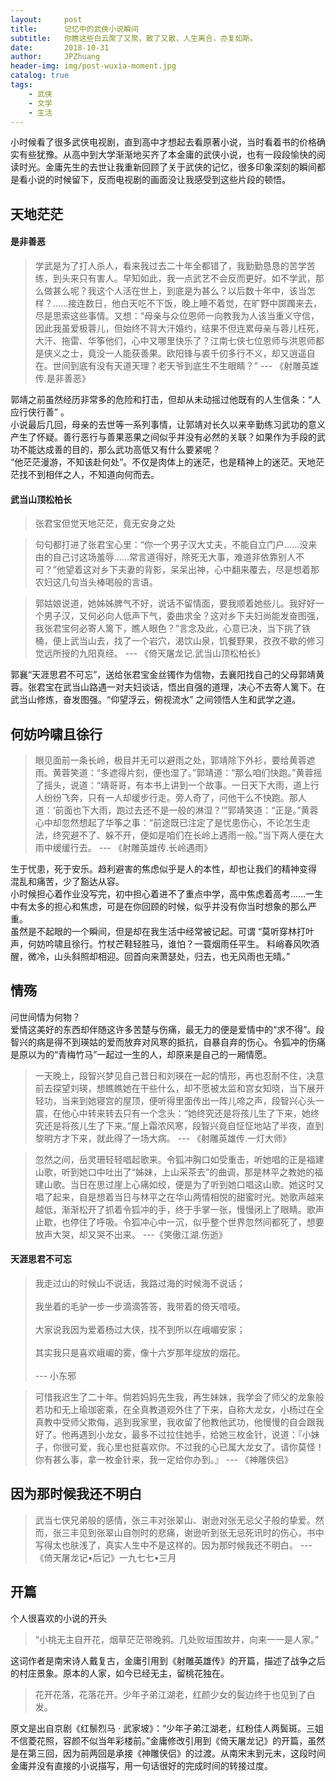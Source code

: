 ```yaml
---
layout:     post
title:      记忆中的武侠小说瞬间
subtitle:   你瞧这些白云聚了又聚，散了又散，人生离合，亦复如斯。
date:       2018-10-31
author:     JPZhuang
header-img: img/post-wuxia-moment.jpg
catalog: true
tags:
    - 武侠
    - 文学
    - 生活
---
```


小时候看了很多武侠电视剧，直到高中才想起去看原著小说，当时看着书的价格确实有些犹豫。从高中到大学渐渐地买齐了本金庸的武侠小说，也有一段段愉快的阅读时光。金庸先生的去世让我重新回顾了关于武侠的记忆，很多印象深刻的瞬间都是看小说的时候留下，反而电视剧的画面没让我感受到这些片段的顿悟。

## 天地茫茫


#### 是非善恶

> 学武是为了打人杀人，看来我过去二十年全都错了，我勤勤恳恳的苦学苦练，到头来只有害人。早知如此，我一点武艺不会反而更好。如不学武，那么做甚么呢？我这个人活在世上，到底是为甚么？以后数十年中，该当怎样？……接连数日，他白天吃不下饭，晚上睡不着觉，在旷野中踯躅来去，尽是思索这些事情。又想：“母亲与众位恩师一向教我为人该当重义守信，因此我虽爱极蓉儿，但始终不背大汗婚约，结果不但连累母亲与蓉儿枉死，大汗、拖雷、华筝他们，心中又哪里快乐了？江南七侠七位恩师与洪恩师都是侠义之士，竟没一人能获善果。欧阳锋与裘千仞多行不义，却又逍遥自在。世间到底有没有天道天理？老天爷到底生不生眼睛？”
>                                             --- 《射雕英雄传.是非善恶》

郭靖之前虽然经历非常多的危险和打击，但却从未动摇过他既有的人生信条：“人应行侠行善” 。<br/> 
小说最后几回，母亲的去世等一系列事情，让郭靖对长久以来辛勤练习武功的意义产生了怀疑。善行恶行与善果恶果之间似乎并没有必然的关联？如果作为手段的武功不能达成善的目的，那么武功高低又有什么要紧呢？<br/> 
“他茫茫漫游，不知该赴何处”。不仅是肉体上的迷茫，也是精神上的迷茫。天地茫茫找不到相伴之人，不知道向何而去。



#### 武当山顶松柏长

> 张君宝但觉天地茫茫，竟无安身之处

> 句句都打进了张君宝心里：“你一个男子汉大丈夫，不能自立门户……没来由的自己讨这场羞辱……常言道得好，除死无大事，难道非依靠别人不可？”他望着这对乡下夫妻的背影，呆呆出神，心中翻来覆去，尽是想着那农妇这几句当头棒喝般的言语。

>郭姑娘说道，她姊姊脾气不好，说话不留情面，要我顺着她些儿。我好好一个男子汉，又何必向人低声下气，委曲求全？这对乡下夫妇尚能发奋图强，我张君宝何必寄人篱下，瞧人眼色？”言念及此，心意已决，当下挑了铁桶，便上武当山去，找了一个岩穴，渴饮山泉，饥餐野果，孜孜不歇的修习觉远所授的九阳真经。
>                                             --- 《倚天屠龙记.武当山顶松柏长》

郭襄“天涯思君不可忘”，送给张君宝金丝镯作为信物，去襄阳找自己的父母郭靖黄蓉。张君宝在武当山路遇一对夫妇谈话，悟出自强的道理，决心不去寄人篱下。在武当山修炼，奋发图强。“仰望浮云，俯视流水” 之间领悟人生和武学之道。


## 何妨吟啸且徐行

> 眼见面前一条长岭，极目并无可以避雨之处，郭靖除下外衫，要给黄蓉遮雨。黄蓉笑道：“多遮得片刻，便也湿了。”郭靖道：“那么咱们快跑。”黄蓉摇了摇头，说道：“靖哥哥，有本书上讲到一个故事。一日天下大雨，道上行人纷纷飞奔，只有一人却缓步行走。旁人奇了，问他干么不快跑。那人道：‘前面也下大雨，跑过去还不是一般的淋湿？’”郭靖笑道：“正是。”黄蓉心中却忽然想起了华筝之事：“前途既已注定了是忧患伤心，不论怎生走法，终究避不了、躲不开，便如是咱们在长岭上遇雨一般。”当下两人便在大雨中缓缓行去。
>                                             --- 《射雕英雄传.长岭遇雨》

生于忧患，死于安乐。趋利避害的焦虑似乎是人的本性，却也让我们的精神变得 混乱和痛苦，少了豁达从容。<br/> 
小时候担心着作业没写完，初中担心着进不了重点中学，高中焦虑着高考......一生中有太多的担心和焦虑，可是在你回顾的时候，似乎并没有你当时想象的那么严重。<br/> 
虽然是不起眼的一个瞬间，但是却在我生活中经常被记起。可谓 “莫听穿林打叶声，何妨吟啸且徐行。竹杖芒鞋轻胜马，谁怕？一蓑烟雨任平生。 料峭春风吹酒醒，微冷，山头斜照却相迎。回首向来萧瑟处，归去，也无风雨也无晴。”



## 情殇

问世间情为何物？<br/>
爱情这美好的东西却伴随这许多苦楚与伤痛，最无力的便是爱情中的“求不得”。段智兴的病是得不到瑛姑的爱而放弃对风寒的抵抗，自暴自弃的伤心。令狐冲的伤痛是原以为的“青梅竹马”一起过一生的人，却原来是自己的一厢情愿。

> 一天晚上，段智兴梦见自己昔日和刘瑛在一起的情形，再也忍耐不住，决意前去探望刘瑛，想瞧瞧她在干些什么，却不愿被太监和宫女知晓，当下展开轻功，当来到她寝宫的屋顶，便听得里面传出一阵儿啼之声，段智兴心头一震，在他心中转来转去只有一个念头：“她终究还是将孩儿生了下来，她终究还是将孩儿生了下来。”屋上霜浓风寒，段智兴竟自怔怔地站了半夜，直到黎明方才下来，就此得了一场大病。             --- 《射雕英雄传.一灯大师》

>忽然之间，岳灵珊轻轻唱起歌来。令狐冲胸口如受重击，听她唱的正是福建山歌，听到她口中吐出了“姊妹，上山采茶去”的曲调，那是林平之教她的福建山歌。当日在思过崖上心痛如绞，便是为了听到她口唱这山歌。她这时又唱了起来，自是想着当日与林平之在华山两情相悦的甜蜜时光。她歌声越来越低，渐渐松开了抓着令狐冲的手，终于手掌一张，慢慢闭上了眼睛。歌声止歇，也停住了呼吸。令狐冲心中一沉，似乎整个世界忽然间都死了，想要放声大哭，却又哭不出来。  ---《笑傲江湖.伤逝》


#### 天涯思君不可忘

> 我走过山的时候山不说话，我路过海的时候海不说话；<br/>  
我坐着的毛驴一步一步滴滴答答，我带着的倚天喑哑。<br/>  
大家说我因为爱着杨过大侠，找不到所以在峨嵋安家；<br/>  
其实我只是喜欢峨嵋的雾，像十六岁那年绽放的烟花。<br/>  
>                                             --- 小东邪


>可惜我迟生了二十年。倘若妈妈先生我，再生妹妹，我学会了师父的龙象般若功和无上瑜珈密乘，在全真教道观外住了下来，自称大龙女，小杨过在全真教中受师父欺侮，逃到我家里，我收留了他教他武功，他慢慢的自会跟我好了。他再遇到小龙女，最多不过拉住她手，给她三枚金针，说道：『小妹子，你很可爱，我心里也挺喜欢你。不过我的心已属大龙女了。请你莫怪！你有甚么事，拿一枚金针来，我一定给你办到。』   --- 《神雕侠侣》


## 因为那时候我还不明白

>武当七侠兄弟般的感情，张三丰对张翠山、谢逊对张无忌父子般的挚爱。然而，张三丰见到张翠山自刎时的悲痛，谢逊听到张无忌死讯时的伤心，书中写得太也肤浅了，真实人生中不是这样的。因为那时候我还不明白。 --- 《倚天屠龙记•后记》一九七七•三月


## 开篇

个人很喜欢的小说的开头

>“小桃无主自开花，烟草茫茫带晚鸦。几处败垣围故井，向来一一是人家。”

这词作者是南宋诗人戴复古，金庸引用到《射雕英雄传》的开篇，描述了战争之后的村庄景象。原本的人家，如今已经无主，留桃花独在。

>花开花落，花落花开。少年子弟江湖老，红颜少女的鬓边终于也见到了白发。

原文是出自京剧《红鬃烈马 · 武家坡》：“少年子弟江湖老，红粉佳人两鬓斑。三姐不信菱花照，容颜不似当年彩楼前。”金庸修改引用到《倚天屠龙记》的开篇，虽然是在第三回，因为前两回是承接《神雕侠侣》的过渡。从南宋末到元末，这段时间金庸并没有直接的小说描写，用一句话很好的完成时间的转接过度。


